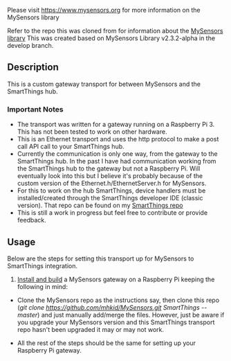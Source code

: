 Please visit https://www.mysensors.org for more information on the MySensors library

Refer to the repo this was cloned from for information about the [MySensors library](https://github.com/mysensors/MySensors)
This was created based on MySensors Library v2.3.2-alpha in the develop branch.

## Description
This is a custom gateway transport for between MySensors and the SmartThings hub.

### Important Notes
* The transport was written for a gateway running on a Raspberry Pi 3.  This has not been tested to work on other hardware.
* This is an Ethernet transport and uses the http protocol to make a post call API call to your SmartThings hub.
* Currently the communication is only one way, from the gateway to the SmartThings hub.  In the past I have had communication working from the SmartThings hub to the gateway but not a Raspberry Pi.  Will eventually look into this but I believe it's probably because of the custom version of the Ethernet.h/EthernetServer.h for MySensors.
* For this to work on the hub SmartThings, device handlers must be installed/created through the SmartThings developer IDE (classic version).  That repo can be found on my [SmartThings repo](https://github.com/mhkid/IoT)
* This is still a work in progress but feel free to contribute or provide feedback.

## Usage
Below are the steps for setting this transport up for MySensors to SmartThings integration.  

1. [Install and build](https://www.mysensors.org/build/raspberry) a MySensors gateway on a Raspberry Pi keeping the following in mind:

  * Clone the MySensors repo as the instructions say, then clone this repo (*git clone https://github.com/mhkid/MySensors.git SmartThings --master*) and just manually add/merge the files.  However, just be aware if you upgrade your MySensors version and this SmartThings transport repo hasn't been upgraded it may  or may not work.

  * All the rest of the steps should be the same for setting up your Raspberry Pi gateway.

